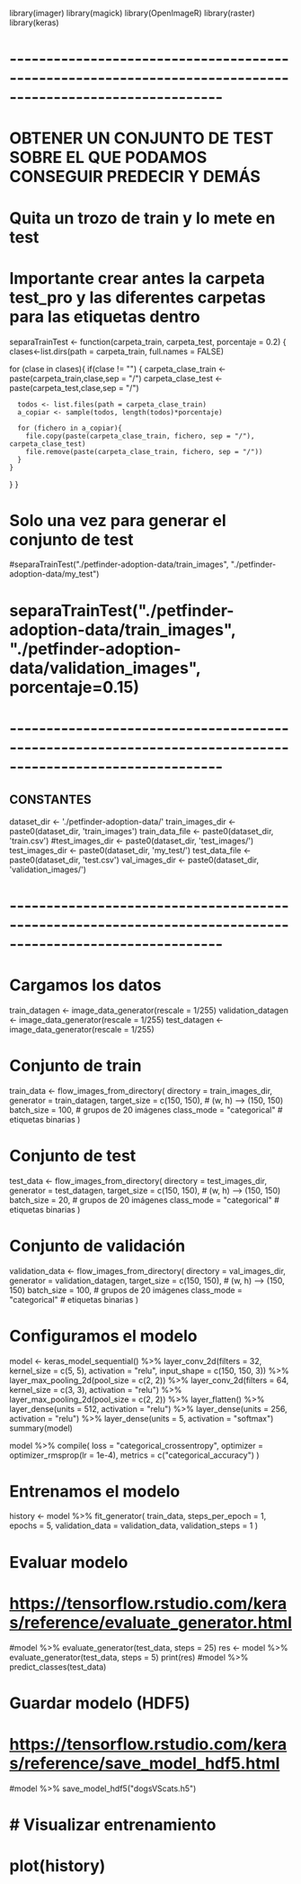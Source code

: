 library(imager)
library(magick)
library(OpenImageR)
library(raster)
library(keras)
# ---------------------------------------------------------------------------------------------------------
# OBTENER UN CONJUNTO DE TEST SOBRE EL QUE PODAMOS CONSEGUIR PREDECIR Y DEMÁS

# Quita un trozo de train y lo mete en test
# Importante crear antes la carpeta test_pro y las diferentes carpetas para las etiquetas dentro
separaTrainTest <- function(carpeta_train, carpeta_test, porcentaje = 0.2) {
  clases<-list.dirs(path = carpeta_train, full.names = FALSE)

  for (clase in clases){
    if(clase != "") {
      carpeta_clase_train <- paste(carpeta_train,clase,sep = "/")
      carpeta_clase_test <- paste(carpeta_test,clase,sep = "/")

      todos <- list.files(path = carpeta_clase_train)
      a_copiar <- sample(todos, length(todos)*porcentaje)

      for (fichero in a_copiar){
        file.copy(paste(carpeta_clase_train, fichero, sep = "/"), carpeta_clase_test)
        file.remove(paste(carpeta_clase_train, fichero, sep = "/"))
      }
    }
  }
}

# Solo una vez para generar el conjunto de test
#separaTrainTest("./petfinder-adoption-data/train_images", "./petfinder-adoption-data/my_test")
# separaTrainTest("./petfinder-adoption-data/train_images", "./petfinder-adoption-data/validation_images", porcentaje=0.15)
# ---------------------------------------------------------------------------------------------------------

## CONSTANTES
dataset_dir      <- './petfinder-adoption-data/'
train_images_dir <- paste0(dataset_dir, 'train_images')
train_data_file  <- paste0(dataset_dir, 'train.csv')
#test_images_dir  <- paste0(dataset_dir, 'test_images/')
test_images_dir  <- paste0(dataset_dir, 'my_test/')
test_data_file   <- paste0(dataset_dir, 'test.csv')
val_images_dir  <- paste0(dataset_dir, 'validation_images/')

# ---------------------------------------------------------------------------------------------------------

# Cargamos los datos

train_datagen      <- image_data_generator(rescale = 1/255)
validation_datagen <- image_data_generator(rescale = 1/255)
test_datagen       <- image_data_generator(rescale = 1/255)

# Conjunto de train
train_data <- flow_images_from_directory(
  directory = train_images_dir,
  generator = train_datagen,
  target_size = c(150, 150),   # (w, h) --> (150, 150)
  batch_size = 100,             # grupos de 20 imágenes
  class_mode = "categorical"        # etiquetas binarias
)

# Conjunto de test

test_data <- flow_images_from_directory(
  directory =  test_images_dir,
  generator = test_datagen,
  target_size = c(150, 150),   # (w, h) --> (150, 150)
  batch_size = 20,             # grupos de 20 imágenes
  class_mode = "categorical"        # etiquetas binarias
)

# Conjunto de validación
validation_data <- flow_images_from_directory(
  directory = val_images_dir,
  generator = validation_datagen,
  target_size = c(150, 150),   # (w, h) --> (150, 150)
  batch_size = 100,             # grupos de 20 imágenes
  class_mode = "categorical"        # etiquetas binarias
)


# Configuramos el modelo
model <- keras_model_sequential() %>%
  layer_conv_2d(filters = 32,  kernel_size = c(5, 5), activation = "relu", input_shape = c(150, 150, 3)) %>%
  layer_max_pooling_2d(pool_size = c(2, 2)) %>%
  layer_conv_2d(filters = 64,  kernel_size = c(3, 3), activation = "relu") %>% layer_max_pooling_2d(pool_size = c(2, 2)) %>%
  layer_flatten() %>%
  layer_dense(units = 512, activation = "relu") %>%
  layer_dense(units = 256, activation = "relu") %>%
  layer_dense(units = 5, activation = "softmax")
summary(model)



model %>% compile(
  loss = "categorical_crossentropy",
  optimizer = optimizer_rmsprop(lr = 1e-4),
  metrics = c("categorical_accuracy")
)




# Entrenamos el modelo
history <- model %>%
  fit_generator(
    train_data,
    steps_per_epoch = 1,
    epochs = 5,
    validation_data = validation_data,
    validation_steps = 1
  )

# Evaluar modelo
# https://tensorflow.rstudio.com/keras/reference/evaluate_generator.html
#model %>% evaluate_generator(test_data, steps = 25)
res <- model %>% evaluate_generator(test_data, steps = 5)
print(res)
#model %>% predict_classes(test_data)


# Guardar modelo (HDF5)
# https://tensorflow.rstudio.com/keras/reference/save_model_hdf5.html
#model %>% save_model_hdf5("dogsVScats.h5")

# # Visualizar entrenamiento
# plot(history)
